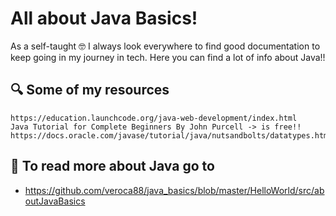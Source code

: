 # All about Java Basics!

As a self-taught 🤓 I always look everywhere to find good documentation to keep going in my journey in tech.
Here you can find a lot of info about Java!!

## 🔍 Some of my resources

```
https://education.launchcode.org/java-web-development/index.html
Java Tutorial for Complete Beginners By John Purcell -> is free!!
https://docs.oracle.com/javase/tutorial/java/nutsandbolts/datatypes.html
```

## 📖 To read more about Java go to

- https://github.com/veroca88/java_basics/blob/master/HelloWorld/src/aboutJavaBasics